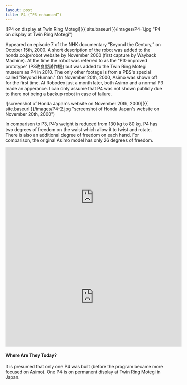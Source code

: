 ```yaml
---
layout: post
title: P4 (“P3 enhanced”)
---
```

![P4 on display at Twin Ring Motegi]({{ site.baseurl }}/images/P4-1.jpg "P4 on display at Twin Ring Motegi")

Appeared on episode 7 of the NHK documentary “Beyond the Century,” on October 15th, 2000. A short description of the robot was added to the honda.co.jp/robot website by November 2000 (first capture by Wayback Machine). At the time the robot was referred to as the "P3-improved prototype" (P3改良型試作機) but was added to the Twin Ring Motegi museum as P4 in 2010. The only other footage is from a PBS's special called "Beyond Human." On November 20th, 2000, Asimo was shown off for the first time. At Robodex just a month later, both Asimo and a normal P3 made an apperance. I can only assume that P4 was not shown publicly due to there not being a backup robot in case of failure.  

![screenshot of Honda Japan's website on November 20th, 2000]({{ site.baseurl }}/images/P4-2.jpg "screenshot of Honda Japan's website on November 20th, 2000")

In comparison to P3, P4’s weight is reduced from 130 kg to 80 kg. P4 has two degrees of freedom on the waist which allow it to twist and rotate. There is also an additional degree of freedom on each hand. For comparison, the original Asimo model has only 26 degrees of freedom.

<iframe width="560" height="315" src="https://www.youtube.com/embed/4WPUo6Jnh6U" title="YouTube video player" frameborder="0" allow="accelerometer; autoplay; clipboard-write; encrypted-media; gyroscope; picture-in-picture" allowfullscreen></iframe>

<iframe width="560" height="315" src="https://www.youtube.com/embed/V8feyOyIDmg" title="YouTube video player" frameborder="0" allow="accelerometer; autoplay; clipboard-write; encrypted-media; gyroscope; picture-in-picture" allowfullscreen></iframe>

#### Where Are They Today?
It is presumed that only one P4 was built (before the program became more focused on Asimo). One P4 is on permanent display at Twin Ring Motegi in Japan.


